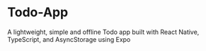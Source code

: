 # Todo-App
A lightweight, simple and offline Todo app built with React Native, TypeScript, and AsyncStorage using Expo
